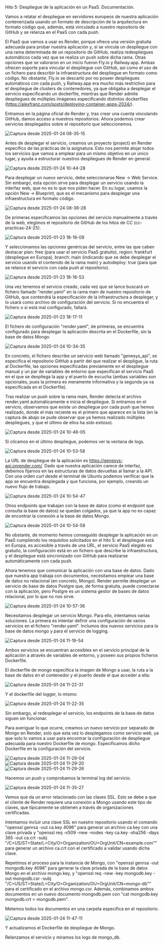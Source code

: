 Hito 5: Despliegue de la aplicación en un PaaS. Documentación.

Vamos a relatar el despliegue en servidores europeos de nuestra aplicación contenerizada usando un formato de descripción de la arquitectura en formato código que, además, está vinculado a nuestro repositorio de GitHub y se relanza en el PaaS con cada push.

El PaaS que vamos a usar es Render, porque ofrece una versión gratuita adecuada para probar nuestra aplicación y, si se vincula un despliegue con una rama determinada de un repositorio de GitHub, realiza redespliegues automáticos cada vez que se realiza un push sobre dicha rama. Otras opciones que se valoraron en un inicio fueron Fly.io y Railway.app. Ambas ofrecen soporte para vincular el despliegue con GitHub, así como el uso de un fichero para describir la infraestructura del despliegue en formato como código. No obstante, Fly.io se descartó por no poseer despliegues automáticos con cada push, y Railway.app era mucho más restrictivo para el despliegue de clusters de contenedores, ya que obligaba a desplegar el servicio especificando un dockerfile, mientras que Render admite despliegues de múltiples imágenes especificando distintos dockerfiles (https://alexfranz.com/posts/deploying-container-apps-2024/).

Entramos en la página oficial de Render y, tras crear una cuenta vinculando GitHub, damos acceso a nuestros repositorios. Ahora podemos crear servicios desplegados sobre el repositorio que seleccionemos.

![Captura desde 2025-01-24 08-35-15](https://github.com/user-attachments/assets/0d022971-133e-4c55-be7b-e97f9f0098dd)

Antes de desplegar el servicio, creamos un proyecto (project) en Render específico de las prácticas de la asignatura. Esto nos permite alojar todos los servicios que vamos a emplear para un mismo objetivo en un único lugar, y ayuda a estructurar nuestros despliegues de Render en general.

![Captura desde 2025-01-24 10-44-28](https://github.com/user-attachments/assets/104a4423-969c-424b-ba12-cd31d69f1766)

Para desplegar un nuevo servicio, debe seleccionarse New -> Web Service. Sin embargo, esta opción sirve para desplegar un servicio usando la interfaz web, que no es lo que nos piden hacer. En su lugar, usamos la opción New -> Blueprint, que es el mecanismo para desplegar una infraestructura en formato código.

![Captura desde 2025-01-24 08-36-28](https://github.com/user-attachments/assets/7cab1b54-c57e-4e37-8ab6-77947ad911c6)

De primeras especificamos las opciones del servicio manualmente a través de la web, elegimos el repositorio de GitHub de los hitos de CC (cc-practicas-24-25).

![Captura desde 2025-01-23 18-16-09](https://github.com/user-attachments/assets/bea8908d-7346-46c5-8a54-e56ff70f357e)

Y seleccionamos las opciones genéricas del servicio, entre las que caben destacar plan: free (para usar el servicio PaaS gratuito), region: frankfurt (despliegue en Europa), branch: main (indicando que se debe desplegar el servicio usando el contenido de la rama main) y autodeploy: true (para que se relance el servicio con cada push al repositorio).

![Captura desde 2025-01-23 18-16-53](https://github.com/user-attachments/assets/2966b67f-cb28-46da-a63e-614703659878)

Una vez tenemos el servicio creado, cada vez que se lance buscará un fichero llamado "render.yaml" en la rama main de nuestro repositorio de GitHub, que contendrá la especificación de la infraestructura a desplegar, y lo usará como archivo de configuración del servicio. Si no encuentra el fichero o si está mal configurado, fallará.

![Captura desde 2025-01-23 18-17-11](https://github.com/user-attachments/assets/fc9376dc-7cb0-4a6d-bf49-ad388ca32ffd)

El fichero de configuración "render.yaml", de primeras, se encuentra configurado para desplegar la aplicación descrita en el Dockerfile, sin la base de datos Mongo.

![Captura desde 2025-01-24 10-34-35](https://github.com/user-attachments/assets/f9fe72ad-6564-44a3-9f72-017ece8860ac)

En concreto, el fichero describe un servicio web llamado "genesys_api", se especifica el repositorio GitHub a partir del que realizar el despligue, la ruta al Dockerfile, las opciones especificadas previamente en el despliegue manual y un par de variables de entorno que especifican el servicio PaaS en el que se despliega la app y el puerto de escucha (ambas variables son opcionales, pues la primera es meramente informativa y la segunda ya va especificada en el Dockerfile).

Tras realizar un push sobre la rama main, Render detecta el archivo render.yaml automáticamente e inicia el despliegue. Si entramos en el servicio, observamos que existe un despliegue por cada push que hemos realizado, donde el más reciente es el primero que aparece en la lista (en la captura de abajo se pude observar que ya hemos realizado múltiples despliegues, y que el último de ellos ha sido exitoso).

![Captura desde 2025-01-24 10-46-05](https://github.com/user-attachments/assets/58fe6c55-8435-4132-aa0e-e6000552eb75)

Si clicamos en el último despliegue, podemos ver la ventana de logs.

![Captura desde 2025-01-24 10-53-58](https://github.com/user-attachments/assets/9bb713d8-1794-4fa1-8965-9c7bd0335dd2)

La URL de despliegue de la aplicación es https://genesys-api.onrender.com/. Dado que nuestra aplicación carece de interfaz, debemos fijarnos en las estructuras de datos devueltas al llamar a la API. Con una orden curl desde el terminal de Ubuntu podemos verificar que la app se encuentra desplegada y que funciona, por ejemplo, creando un nuevo flujo de trabajo.

![Captura desde 2025-01-24 10-54-47](https://github.com/user-attachments/assets/c603c5d2-bb98-4a6c-a387-f54f2794c673)

Otros endpoints que trabajan con la base de datos (como el endpoint que consulta la base de datos) se quedan colgados, ya que la app no es capaz de encontrar la conexión a la base de datos Mongo.

![Captura desde 2025-01-24 10-54-58](https://github.com/user-attachments/assets/142a6488-7c43-4d59-8e29-643f1f906472)

No obstante, de momento hemos conseguido desplegar la aplicación en un PaaS cumpliendo los requisitos solicitados en el hito 5: el despliegue está en Europa, es accesible a través de una URL, el servicio PaaS elegido es gratuito, la configuración está en un fichero que describe la infraestructura, y el despliegue está sincronizado con GitHub para realizarse automáticamente con cada push.

Ahora tenemos que comunicar la aplicación con una base de datos. Dado que nuestra app trabaja con documentos, necesitamos emplear una base de datos no relacional (en concreto, Mongo). Render permite desplegar un servicio de base de datos Postgre que, de forma gratuita, puede conectarse con la aplicación, pero Postgre es un sistema gestor de bases de datos relacional, por lo que no nos sirve.

![Captura desde 2025-01-24 10-57-36](https://github.com/user-attachments/assets/abb773a2-6b2b-4476-8409-fb0da4c21839)

Necesitamos desplegar un servicio Mongo. Para ello, intentamos varias soluciones. La primera es intentar definir una configuración de varios servicios en el fichero "render.yaml". Inclumos dos nuevos servicios para la base de datos mongo y para el servicio de logging.

![Captura desde 2025-01-24 11-19-54](https://github.com/user-attachments/assets/14236c62-25e8-4d63-b3ac-7f8e7d7e9fdc)

Ambos servicios se encuentran accesibles en el servicio principal de la aplicación a através de variables de entorno, y poseen sus propios ficheros Dockerfile.

El dockerfile de mongo especifica la imagen de Mongo a usar, la ruta a la base de datos en el contenedor y el puerto desde el que acceder a ella:

![Captura desde 2025-01-24 11-22-31](https://github.com/user-attachments/assets/d7b0dae9-5fd3-481a-8508-a8f5fcabe2d9)

Y el dockerfile del logger, lo mismo:

![Captura desde 2025-01-24 11-22-35](https://github.com/user-attachments/assets/c44fe966-dc3f-4320-8feb-930e4f38a058)

Sin embargo, al redesplegar el servicio, los endpoints de la base de datos siguen sin funcionar.

Para averiguar lo que ocurre, creamos un nuevo servicio por separado de Mongo en Render, solo que esta vez lo desplegamos como servicio web, ya que solo lo vamos a usar para encontrar la configuración de despliegue adecuada para nuestro Dockerfile de mongo. Especificamos dicho Dockerfile en la configuración del servicio.

![Captura desde 2025-01-24 11-29-04](https://github.com/user-attachments/assets/c653774d-aaa6-4af9-899d-7095c3c1110c)
![Captura desde 2025-01-24 11-29-20](https://github.com/user-attachments/assets/9aae4c32-3a5f-44d0-9c47-e14452ebcde7)
![Captura desde 2025-01-24 11-29-26](https://github.com/user-attachments/assets/f40a53ca-9214-4478-af48-81cb7d50e73c)

Hacemos un push y comprobamos la terminal log del servicio.

![Captura desde 2025-01-24 11-35-27](https://github.com/user-attachments/assets/ec20ea36-d459-406d-ad6d-08c9619f18ee)

Vemos que da un error relacionado con las claves SSL. Esto se debe a que el cliente de Render requiere una conexión a Mongo usando este tipo de claves, que típicamente se obtienen a través de organizaciones certificadas.

Intentamos incluir una clave SSL en nuestro repositorio usando el comando "openssl genrsa -out ca.key 4096" para generar un archivo ca.key con una clave privada y "openssl req -x509 -new -nodes -key ca.key -sha256 -days 365 -out ca.crt -subj "/C=US/ST=State/L=City/O=Organization/OU=OrgUnit/CN=example.com"" para generar un archivo ca.crt con el certificado a validar usando dicha clave.

Repetimos el proceso para la instancia de Mongo, con "openssl genrsa -out mongodb.key 4096" para generar la clave privada de la base de datos Mongo en el archivo mongo.key, y "openssl req -new -key mongodb.key -out mongodb.csr -subj "/C=US/ST=State/L=City/O=Organization/OU=OrgUnit/CN=mongo-db"" para el certificado en el archivo mongo.csr. Además, combinamos ambos documentos en un nuevo documento mongodb.pem con "cat mongodb.key mongodb.crt > mongodb.pem".

Metemos todos los documentos en una carpeta específica en el repositorio.

![Captura desde 2025-01-24 11-47-11](https://github.com/user-attachments/assets/190e4124-039a-41e7-8fcd-15891f91a1c5)

Y actualizamos el Dockerfile de despliegue de Mongo.

Relanzamos el servicio y miramos los logs de mongo_db.

